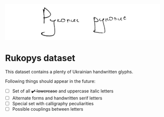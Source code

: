 ![Рукопис](logo.png)

# Rukopys dataset

This dataset contains a plenty of Ukrainian handwritten glyphs.

Following things should appear in the future:
- [ ] Set of all ~~✔️ lowercase~~ and uppercase italic letters
- [ ] Alternate forms and handwritten serif letters
- [ ] Special set with calligraphy peculiarities
- [ ] Possible couplings between letters
